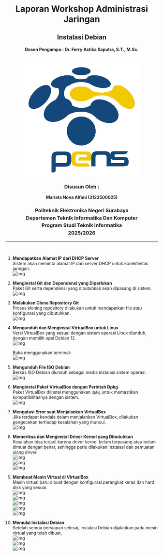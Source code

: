 <div align="center">
    <h1 style="text-align: center;font-weight: bold">Laporan Workshop Administrasi Jaringan<br></h1>
    <h2 style="text-align: center;">Instalasi Debian <br></h2>
    <h4 style="text-align: center;">Dosen Pengampu : Dr. Ferry Astika Saputra, S.T., M.Sc.</h4>
</div>
<br />
<div align="center">
    <img src="Week1/Assets/Logo_PENS.png" alt="Logo PENS">
    <h3 style="text-align: center;">Disusun Oleh :</h3>
    <p style="text-align: center;">
        <strong>Marieta Nona Alfani (3123500025)</strong>
    </p>
    <h3 style="text-align: center;line-height: 1.5">Politeknik Elektronika Negeri Surabaya<br>Departemen Teknik Informatika Dan Komputer<br>Program Studi Teknik Informatika<br>2025/2026</h3>
    <hr>
</div>
<br>

1. **Mendapatkan Alamat IP dari DHCP Server**  
   Sistem akan meminta alamat IP dari server DHCP untuk konektivitas jaringan.  
   ![img](Week2/assets/1.jpeg)

2. **Menginstal Git dan Dependensi yang Diperlukan**  
   Paket Git serta dependensi yang dibutuhkan akan dipasang di sistem.  
   ![img](Week2/assets/2.jpeg)

3. **Melakukan Clone Repository Git**  
   Proses kloning repository dilakukan untuk mendapatkan file atau konfigurasi yang dibutuhkan.  
   ![img](Week2/assets/3.jpeg)

4. **Mengunduh dan Menginstal VirtualBox untuk Linux**  
   Versi VirtualBox yang sesuai dengan sistem operasi Linux diunduh, dengan memilih opsi Debian 12.  
   ![img](Week2/assets/4.jpeg)
   
   Buka menggunakan terminal:  
   ![img](Week2/assets/vb.jpeg)

5. **Mengunduh File ISO Debian**  
   Berkas ISO Debian diunduh sebagai media instalasi sistem operasi.  
   ![img](Week2/assets/5.jpeg)

6. **Menginstal Paket VirtualBox dengan Perintah Dpkg**  
   Paket VirtualBox diinstal menggunakan `dpkg` untuk memastikan kompatibilitasnya dengan sistem.  
   ![img](Week2/assets/6.jpeg)

7. **Mengatasi Error saat Menjalankan VirtualBox**  
   Jika terdapat kendala dalam menjalankan VirtualBox, dilakukan pengecekan terhadap kesalahan yang muncul.  
   ![img](Week2/assets/7.png)

8. **Memeriksa dan Menginstal Driver Kernel yang Dibutuhkan**  
   Kesalahan bisa terjadi karena driver kernel belum terpasang atau belum dimuat dengan benar, sehingga perlu dilakukan instalasi dan pemuatan ulang driver.  
   ![img](Week2/assets/error.png)  
   ![img](Week2/assets/8.jpeg)  
   ![img](Week2/assets/9.jpeg)

9. **Membuat Mesin Virtual di VirtualBox**  
   Mesin virtual baru dibuat dengan konfigurasi perangkat keras dan hard disk yang sesuai.  
   ![img](Week2/assets/db1.png)  
   ![img](Week2/assets/db2.png)  
   ![img](Week2/assets/db3.png)  
   ![img](Week2/assets/db4.png)  
   ![img](Week2/assets/db5.png)

10. **Memulai Instalasi Debian**  
    Setelah semua persiapan selesai, instalasi Debian dijalankan pada mesin virtual yang telah dibuat.  
    ![img](Week2/assets/11.jpeg)  
    ![img](Week2/assets/12.jpeg)  
    ![img](Week2/assets/13.jpeg)
